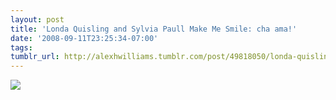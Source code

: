 ```yaml
---
layout: post
title: 'Londa Quisling and Sylvia Paull Make Me Smile: cha ama!'
date: '2008-09-11T23:25:34-07:00'
tags: 
tumblr_url: http://alexhwilliams.tumblr.com/post/49818050/londa-quisling-and-sylvia-paull-make-me-smile-cha
---
```

<img src="http://25.media.tumblr.com/EXq6qISREdryzrhxdWjAQc4z_250.jpg"/>
